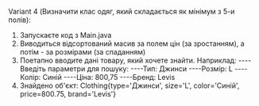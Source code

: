 Variant 4 (Визначити клас одяг, який складається як мінімум з 5-и полів):
1) Запускаєте код з Main.java
2) Виводиться відсортований масив за полем цін (за зростанням), а потім - за розмірами (за спаданням) 
3) Поетапно вводите дані товару, який хочете знайти. Наприклад:
----Введіть параметри для пошуку:
----Тип: Джинси
----Розмір: L
----Колір: Синій
----Ціна: 800,75
----Бренд: Levis
5) Знайдено об'єкт: Clothing{type='Джинси', size='L', color='Синій', price=800.75, brand='Levis'}
